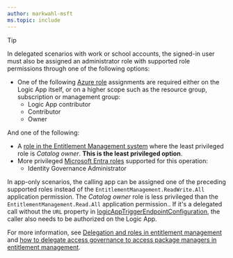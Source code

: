 ```yaml
---
author: markwahl-msft
ms.topic: include
---
```


<!-- Applies to:
- accessPackageAssignmentRequestWorkflowExtension-> create and all write's but resume
- customAccessPackageWorkflowExtension->likewise
-->

> [!TIP]
> In delegated scenarios with work or school accounts, the signed-in user must also be assigned an administrator role with supported role permissions through one of the following options:
> 
> - One of the following [Azure role](/azure/role-based-access-control/built-in-roles) assignments are required either on the Logic App itself, or on a higher scope such as the resource group, subscription or management group:
>     - Logic App contributor
>     - Contributor
>     - Owner
> 
> And one of the following:
> 
> - A [role in the Entitlement Management system](/entra/id-governance/entitlement-management-delegate) where the least privileged role is *Catalog owner*. **This is the least privileged option**.
> - More privileged [Microsoft Entra roles](/entra/identity/role-based-access-control/permissions-reference?toc=%2Fgraph%2Ftoc.json) supported for this operation:
>     - Identity Governance Administrator
> 
> In app-only scenarios, the calling app can be assigned one of the preceding supported roles instead of the `EntitlementManagement.ReadWrite.All` application permission. The *Catalog owner* role is less privileged than the `EntitlementManagement.Read.All` application permission.. If it's a delegated call without the `URL` property in [logicAppTriggerEndpointConfiguration](/graph/api/resources/logicapptriggerendpointconfiguration), the caller also needs to be authorized on the Logic App.
> 
> For more information, see [Delegation and roles in entitlement management](/entra/id-governance/entitlement-management-delegate) and [how to delegate access governance to access package managers in entitlement management](/entra/id-governance/entitlement-management-delegate-managers).
